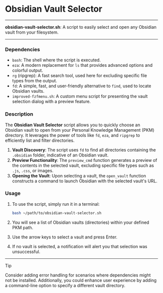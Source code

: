 # Obsidian Vault Selector

---

**obsidian-vault-selector.sh**: A script to easily select and open any Obsidian vault from your filesystem.

---

### Dependencies

- `bash`: The shell where the script is executed.
- `eza`: A modern replacement for `ls` that provides advanced options and colorful output.
- `rg` (ripgrep): A fast search tool, used here for excluding specific file types from the output.
- `fd`: A simple, fast, and user-friendly alternative to `find`, used to locate Obsidian vaults.
- `improved-fzfmenu.sh`: A custom menu script for presenting the vault selection dialog with a preview feature.

### Description

The **Obsidian Vault Selector** script allows you to quickly choose an Obsidian vault to open from your Personal Knowledge Management (PKM) directory. It leverages the power of tools like `fd`, `eza`, and `ripgrep` to efficiently list and filter directories.

1. **Vault Discovery**: The script uses `fd` to find all directories containing the `.obsidian` folder, indicative of an Obsidian vault.
2. **Preview Functionality**: The `preview_cmd` function generates a preview of the contents in the selected vault, excluding specific file types such as `.js`, `.css`, or images.
3. **Opening the Vault**: Upon selecting a vault, the `open_vault` function constructs a command to launch Obsidian with the selected vault's URL.

### Usage

1. To use the script, simply run it in a terminal:
   ```bash
   bash ~/path/to/obsidian-vault-selector.sh
   ```

2. You will see a list of Obsidian vaults (directories) within your defined PKM path. 

3. Use the arrow keys to select a vault and press Enter. 

4. If no vault is selected, a notification will alert you that selection was unsuccessful.

---

> [!TIP]  
> Consider adding error handling for scenarios where dependencies might not be installed. Additionally, you could enhance user experience by adding a command-line option to specify a different vault directory.